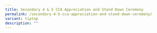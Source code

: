 ```yaml
---
title: Secondary 4 & 5 CCA Appreciation and Stand Down Ceremony
permalink: /secondary-4-5-cca-appreciation-and-stand-down-ceremony/
variant: tiptap
description: ""
---
```

